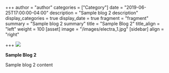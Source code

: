 +++
author = "author"
categories = ["Category"]
date = "2019-06-25T17:00:00-04:00"
description = "Sample blog 2 description"
display_categories = true
display_date = true
fragment = "fragment"
summary = "Sample blog 2 summary"
title = "Sample Blog 2"
title_align = "left"
weight = 100
[asset]
image = "/images/electra_1.jpg"
[sidebar]
align = "right"

+++
![](/images/sola_1.jpg)

**Sample Blog 2**

Sample blog 2 content